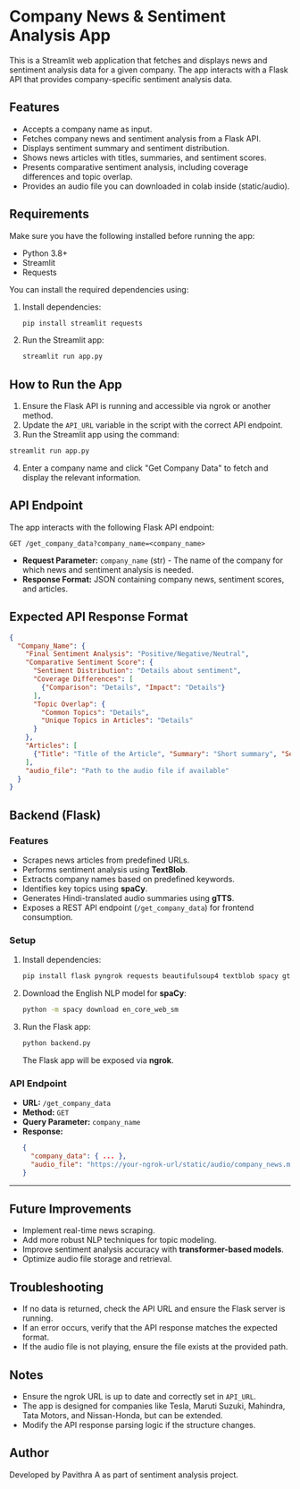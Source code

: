 # Company News & Sentiment Analysis App

This is a Streamlit web application that fetches and displays news and sentiment analysis data for a given company. The app interacts with a Flask API that provides company-specific sentiment analysis data.

## Features
- Accepts a company name as input.
- Fetches company news and sentiment analysis from a Flask API.
- Displays sentiment summary and sentiment distribution.
- Shows news articles with titles, summaries, and sentiment scores.
- Presents comparative sentiment analysis, including coverage differences and topic overlap.
- Provides an audio file you can downloaded in colab inside (static/audio).

## Requirements
Make sure you have the following installed before running the app:

- Python 3.8+
- Streamlit
- Requests

You can install the required dependencies using:

1. Install dependencies:
   ```bash
   pip install streamlit requests
   ```
2. Run the Streamlit app:
   ```bash
   streamlit run app.py
   ```

## How to Run the App
1. Ensure the Flask API is running and accessible via ngrok or another method.
2. Update the `API_URL` variable in the script with the correct API endpoint.
3. Run the Streamlit app using the command:
```bash
streamlit run app.py
```
4. Enter a company name and click "Get Company Data" to fetch and display the relevant information.

## API Endpoint
The app interacts with the following Flask API endpoint:
```
GET /get_company_data?company_name=<company_name>
```
- **Request Parameter:** `company_name` (str) - The name of the company for which news and sentiment analysis is needed.
- **Response Format:** JSON containing company news, sentiment scores, and articles.

## Expected API Response Format
```json
{
  "Company_Name": {
    "Final Sentiment Analysis": "Positive/Negative/Neutral",
    "Comparative Sentiment Score": {
      "Sentiment Distribution": "Details about sentiment",
      "Coverage Differences": [
        {"Comparison": "Details", "Impact": "Details"}
      ],
      "Topic Overlap": {
        "Common Topics": "Details",
        "Unique Topics in Articles": "Details"
      }
    },
    "Articles": [
      {"Title": "Title of the Article", "Summary": "Short summary", "Sentiment": "Positive/Negative/Neutral"}
    ],
    "audio_file": "Path to the audio file if available"
  }
}
```
## Backend (Flask)

### Features
- Scrapes news articles from predefined URLs.
- Performs sentiment analysis using **TextBlob**.
- Extracts company names based on predefined keywords.
- Identifies key topics using **spaCy**.
- Generates Hindi-translated audio summaries using **gTTS**.
- Exposes a REST API endpoint (`/get_company_data`) for frontend consumption.

### Setup
1. Install dependencies:
   ```bash
   pip install flask pyngrok requests beautifulsoup4 textblob spacy gtts deep-translator
   ```
2. Download the English NLP model for **spaCy**:
   ```bash
   python -m spacy download en_core_web_sm
   ```
3. Run the Flask app:
   ```bash
   python backend.py
   ```
   The Flask app will be exposed via **ngrok**.

### API Endpoint
- **URL:** `/get_company_data`
- **Method:** `GET`
- **Query Parameter:** `company_name`
- **Response:**
  ```json
  {
    "company_data": { ... },
    "audio_file": "https://your-ngrok-url/static/audio/company_news.mp3"
  }
  ```

---

## Future Improvements
- Implement real-time news scraping.
- Add more robust NLP techniques for topic modeling.
- Improve sentiment analysis accuracy with **transformer-based models**.
- Optimize audio file storage and retrieval.

## Troubleshooting
- If no data is returned, check the API URL and ensure the Flask server is running.
- If an error occurs, verify that the API response matches the expected format.
- If the audio file is not playing, ensure the file exists at the provided path.

## Notes
- Ensure the ngrok URL is up to date and correctly set in `API_URL`.
- The app is designed for companies like Tesla, Maruti Suzuki, Mahindra, Tata Motors, and Nissan-Honda, but can be extended.
- Modify the API response parsing logic if the structure changes.

## Author
Developed by Pavithra A as part of sentiment analysis project.


